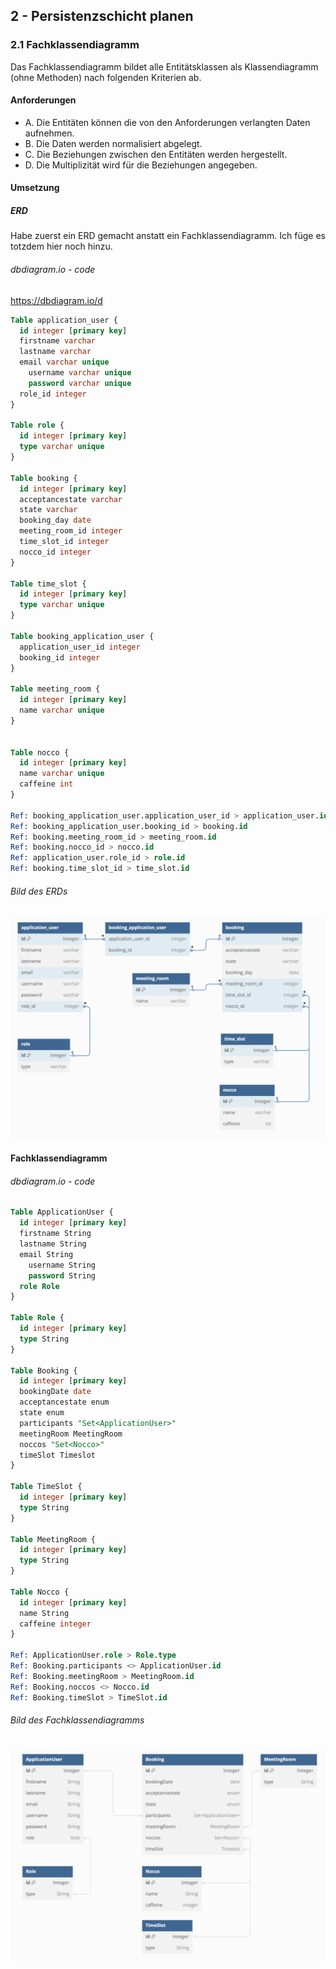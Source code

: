 ## 2 - Persistenzschicht planen

### 2.1 Fachklassendiagramm

Das Fachklassendiagramm bildet alle Entitätsklassen als Klassendiagramm (ohne Methoden) nach folgenden Kriterien ab.
#### Anforderungen

- A. Die Entitäten können die von den Anforderungen verlangten Daten aufnehmen.
- B. Die Daten werden normalisiert abgelegt.
- C. Die Beziehungen zwischen den Entitäten werden hergestellt.
- D. Die Multiplizität wird für die Beziehungen angegeben.

#### Umsetzung

##### ERD

Habe zuerst ein ERD gemacht anstatt ein Fachklassendiagramm. Ich füge es totzdem hier noch hinzu.
###### dbdiagram.io - code

https://dbdiagram.io/d

```sql
Table application_user {
  id integer [primary key]
  firstname varchar
  lastname varchar
  email varchar unique
	username varchar unique
	password varchar unique
  role_id integer
}

Table role {
  id integer [primary key]
  type varchar unique
}

Table booking {
  id integer [primary key]
  acceptancestate varchar
  state varchar
  booking_day date
  meeting_room_id integer
  time_slot_id integer
  nocco_id integer
}

Table time_slot {
  id integer [primary key]
  type varchar unique
}

Table booking_application_user {
  application_user_id integer
  booking_id integer
}

Table meeting_room {
  id integer [primary key]
  name varchar unique
}


Table nocco {
  id integer [primary key]
  name varchar unique
  caffeine int
}

Ref: booking_application_user.application_user_id > application_user.id
Ref: booking_application_user.booking_id > booking.id
Ref: booking.meeting_room_id > meeting_room.id
Ref: booking.nocco_id > nocco.id
Ref: application_user.role_id > role.id
Ref: booking.time_slot_id > time_slot.id
```

###### Bild des ERDs

<img src="assets/erd.png" width="600">

#### Fachklassendiagramm

###### dbdiagram.io - code

```sql
Table ApplicationUser {
  id integer [primary key]
  firstname String
  lastname String
  email String
	username String
	password String
  role Role
}

Table Role {
  id integer [primary key]
  type String
}

Table Booking {
  id integer [primary key]
  bookingDate date
  acceptancestate enum
  state enum
  participants "Set<ApplicationUser>"
  meetingRoom MeetingRoom
  noccos "Set<Nocco>"
  timeSlot Timeslot
}

Table TimeSlot {
  id integer [primary key]
  type String
}

Table MeetingRoom {
  id integer [primary key]
  type String
}

Table Nocco {
  id integer [primary key]
  name String
  caffeine integer
}

Ref: ApplicationUser.role > Role.type
Ref: Booking.participants <> ApplicationUser.id
Ref: Booking.meetingRoom > MeetingRoom.id
Ref: Booking.noccos <> Nocco.id
Ref: Booking.timeSlot > TimeSlot.id
```
###### Bild des Fachklassendiagramms

<img src="assets/fachklassendiagramm.png" width="600" >
